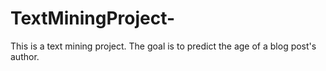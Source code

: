 # TextMiningProject-
This is a text mining project. The goal is to predict the age of a blog post's author. 

